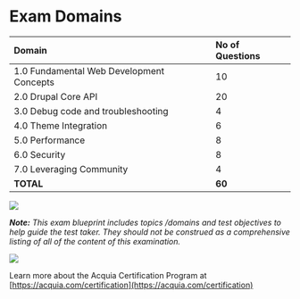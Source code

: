 # Exam Domains

| Domain | No of Questions |
| :--- | :--- |
| 1.0 Fundamental Web Development Concepts | 10 |
| 2.0 Drupal Core API | 20 |
| 3.0 Debug code and troubleshooting | 4 |
| 4.0 Theme Integration | 6 |
| 5.0 Performance | 8 |
| 6.0 Security | 8 |
| 7.0 Leveraging Community | 4 |
| **TOTAL** | **60** |

![](https://github.com/prasadshir/sg-be-d9/tree/28b352d60b6cf4aa533eab7d56d80d5e87020a53/.gitbook/assets/Backtend-Breakup.png)

_**Note:** This exam blueprint includes topics \/domains and test objectives to help guide the test taker. They should not be construed as a comprehensive listing of all of the content of this examination._

![](https://github.com/prasadshir/sg-be-d9/tree/28b352d60b6cf4aa533eab7d56d80d5e87020a53/.gitbook/assets/inner-page-footer.png)

Learn more about the Acquia Certification Program at [https://acquia.com/certification](https://acquia.com/certification)

